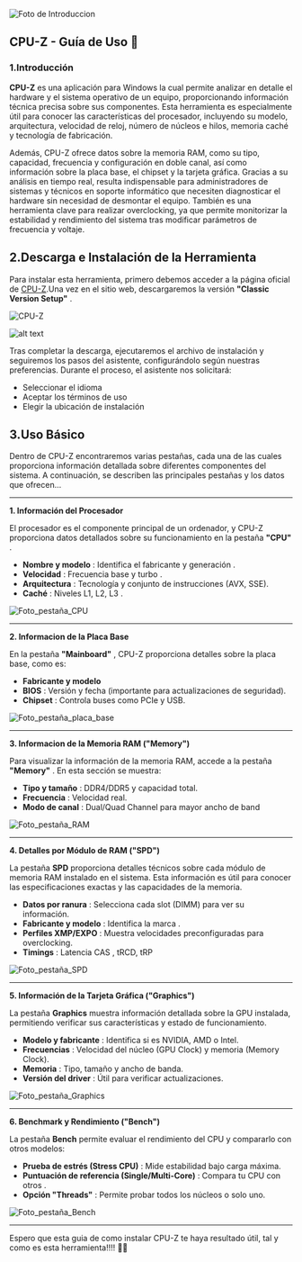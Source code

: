 ![Foto de Introduccion](https://static-sg.winudf.com/wupload/xy/aprojectadmin/ZM5nL3Q5.jpg?imageMogr2/thumbnail/600x)

## CPU-Z - Guía de Uso 🔧

### 1.Introducción

**CPU-Z** es una aplicación para Windows la cual permite analizar en detalle el hardware y el sistema operativo de un equipo, proporcionando información técnica precisa sobre sus componentes. Esta herramienta es especialmente útil para conocer las características del procesador, incluyendo su modelo, arquitectura, velocidad de reloj, número de núcleos e hilos, memoria caché y tecnología de fabricación.

Además, CPU-Z ofrece datos sobre la memoria RAM, como su tipo, capacidad, frecuencia y configuración en doble canal, así como información sobre la placa base, el chipset y la tarjeta gráfica. Gracias a su análisis en tiempo real, resulta indispensable para administradores de sistemas y técnicos en soporte informático que necesiten diagnosticar el hardware sin necesidad de desmontar el equipo. También es una herramienta clave para realizar overclocking, ya que permite monitorizar la estabilidad y rendimiento del sistema tras modificar parámetros de frecuencia y voltaje.

## 2.Descarga e Instalación de la Herramienta

Para instalar esta herramienta, primero debemos acceder a la página oficial de [CPU-Z](https://www.cpuid.com/softwares/cpu-z.html).Una vez en el sitio web, descargaremos la versión **"Classic Version Setup"** .

![CPU-Z](assets/CPU-Z/image-4.png)

![alt text](assets/CPU-Z/image-3.png)

Tras completar la descarga, ejecutaremos el archivo de instalación y seguiremos los pasos del asistente, configurándolo según nuestras preferencias. Durante el proceso, el asistente nos solicitará:

* Seleccionar el idioma
* Aceptar los términos de uso
* Elegir la ubicación de instalación

## 3.Uso Básico

Dentro de CPU-Z encontraremos varias pestañas, cada una de las cuales proporciona información detallada sobre diferentes componentes del sistema. A continuación, se describen las principales pestañas y los datos que ofrecen...

---

**1. Información del Procesador**

El procesador es el componente principal de un ordenador, y CPU-Z proporciona datos detallados sobre su funcionamiento en la pestaña **"CPU"** .

* **Nombre y modelo** : Identifica el fabricante y generación .
* **Velocidad** : Frecuencia base y turbo .
* **Arquitectura** : Tecnología  y conjunto de instrucciones (AVX, SSE).
* **Caché** : Niveles L1, L2, L3 .

![Foto_pestaña_CPU](assets/CPU-Z/Captura%20de%20pantalla%202025-04-02%20011603.png)

---

**2. Informacion de la Placa Base**

En la pestaña **"Mainboard"** , CPU-Z proporciona detalles sobre la placa base, como es:

* **Fabricante y modelo**
* **BIOS** : Versión y fecha (importante para actualizaciones de seguridad).
* **Chipset** : Controla buses como PCIe y USB.

![Foto_pestaña_placa_base](assets/CPU-Z/20250402_011529_image.png)

---

**3. Informacion de la Memoria RAM ("Memory")**

Para visualizar la información de la memoria RAM, accede a la pestaña **"Memory"** . En esta sección se muestra:

* **Tipo y tamaño** : DDR4/DDR5 y capacidad total.
* **Frecuencia** : Velocidad real.
* **Modo de canal** : Dual/Quad Channel para mayor ancho de band

![Foto_pestaña_RAM](assets/CPU-Z/Captura%20de%20pantalla%202025-04-02%20011654.png)

---

**4. Detalles por Módulo de RAM ("SPD")**

La pestaña **SPD** proporciona detalles técnicos sobre cada módulo de memoria RAM instalado en el sistema. Esta información es útil para conocer las especificaciones exactas y las capacidades de la memoria.

* **Datos por ranura** : Selecciona cada slot (DIMM) para ver su información.
* **Fabricante y modelo** : Identifica la marca .
* **Perfiles XMP/EXPO** : Muestra velocidades preconfiguradas para overclocking.
* **Timings** : Latencia CAS , tRCD, tRP

![Foto_pestaña_SPD](assets/CPU-Z/Captura%20de%20pantalla%202025-04-02%20012518.png)

---

**5. Información de la Tarjeta Gráfica ("Graphics")**

La pestaña **Graphics** muestra información detallada sobre la GPU instalada, permitiendo verificar sus características y estado de funcionamiento.

* **Modelo y fabricante** : Identifica si es NVIDIA, AMD o Intel.
* **Frecuencias** : Velocidad del núcleo (GPU Clock) y memoria (Memory Clock).
* **Memoria** : Tipo, tamaño y ancho de banda.
* **Versión del driver** : Útil para verificar actualizaciones.

![Foto_pestaña_Graphics](assets/CPU-Z/Captura%20de%20pantalla%202025-04-02%20012551.png)

---

**6. Benchmark y Rendimiento ("Bench")**

La pestaña **Bench** permite evaluar el rendimiento del CPU y compararlo con otros modelos:

* **Prueba de estrés (Stress CPU)** : Mide estabilidad bajo carga máxima.
* **Puntuación de referencia (Single/Multi-Core)** : Compara tu CPU con otros .
* **Opción "Threads"** : Permite probar todos los núcleos o solo uno.

![Foto_pestaña_Bench](assets/CPU-Z/Captura%20de%20pantalla%202025-04-02%20012634.png)

---

Espero que esta guia de como instalar CPU-Z te haya resultado útil, tal y como es esta herramienta!!!! 🚀🔧

